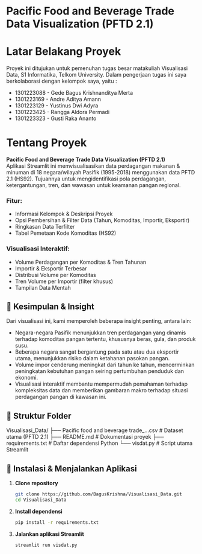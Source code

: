 # Pacific Food and Beverage Trade Data Visualization (PFTD 2.1)

# Latar Belakang Proyek
Proyek ini ditujukan untuk pemenuhan tugas besar matakuliah Visualisasi Data, S1 Informatika, Telkom University. Dalam pengerjaan tugas ini saya berkolaborasi dengan kelompok saya, yaitu : 

- 1301223088 - Gede Bagus Krishnanditya Merta  
- 1301223169 - Andre Aditya Amann  
- 1301223129 - Yustinus Dwi Adyra  
- 1301223425 - Rangga Aldora Permadi  
- 1301223323 - Gusti Raka Ananto  

# Tentang Proyek 
**Pacific Food and Beverage Trade Data Visualization (PFTD 2.1)**  
Aplikasi Streamlit ini memvisualisasikan data perdagangan makanan & minuman di 18 negara/wilayah Pasifik (1995-2018) menggunakan data PFTD 2.1 (HS92). Tujuannya untuk mengidentifikasi pola perdagangan, ketergantungan, tren, dan wawasan untuk keamanan pangan regional.

### Fitur:
- Informasi Kelompok & Deskripsi Proyek  
- Opsi Pembersihan & Filter Data (Tahun, Komoditas, Importir, Eksportir)  
- Ringkasan Data Terfilter  
- Tabel Pemetaan Kode Komoditas (HS92)  

### Visualisasi Interaktif:
- Volume Perdagangan per Komoditas & Tren Tahunan  
- Importir & Eksportir Terbesar  
- Distribusi Volume per Komoditas  
- Tren Volume per Importir (filter khusus)  
- Tampilan Data Mentah  

## 📌 Kesimpulan & Insight
Dari visualisasi ini, kami memperoleh beberapa insight penting, antara lain:
- Negara-negara Pasifik menunjukkan tren perdagangan yang dinamis terhadap komoditas pangan tertentu, khususnya beras, gula, dan produk susu.
- Beberapa negara sangat bergantung pada satu atau dua eksportir utama, menunjukkan risiko dalam ketahanan pasokan pangan.
- Volume impor cenderung meningkat dari tahun ke tahun, mencerminkan peningkatan kebutuhan pangan seiring pertumbuhan penduduk dan ekonomi.
- Visualisasi interaktif membantu mempermudah pemahaman terhadap kompleksitas data dan memberikan gambaran makro terhadap situasi perdagangan pangan di kawasan ini.

## 📁 Struktur Folder

Visualisasi_Data/
├── Pacific food and beverage trade_...csv # Dataset utama (PFTD 2.1)
├── README.md # Dokumentasi proyek
├── requirements.txt # Daftar dependensi Python
└── visdat.py # Script utama Streamlit

## 🧰 Instalasi & Menjalankan Aplikasi

1. **Clone repository**  
   ```bash
   git clone https://github.com/BagusKrishna/Visualisasi_Data.git
   cd Visualisasi_Data

2. **Install dependensi**  
   ```bash
   pip install -r requirements.txt

3. **Jalankan aplikasi Streamlit**  
   ```bash
   streamlit run visdat.py